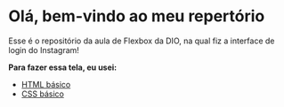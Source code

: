 
# Olá, bem-vindo ao meu repertório

Esse é o repositório da aula de Flexbox da DIO, na qual fiz a interface de login do Instagram!

**Para fazer essa tela, eu usei:**

-   [HTML básico](https://www.w3schools.com/html/)
-   [CSS básico](https://developer.mozilla.org/pt-BR/docs/Web/CSS)
